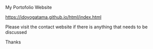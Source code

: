 My Portofolio Website

https://idoyogatama.github.io/html/index.html

Please visit the contact website if there is anything that needs to be discussed

Thanks

